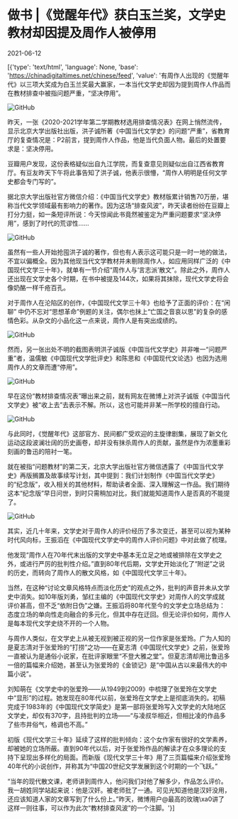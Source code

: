# 做书 |《觉醒年代》获白玉兰奖，文学史教材却因提及周作人被停用

2021-06-12

[{'type': 'text/html', 'language': None, 'base': 'https://chinadigitaltimes.net/chinese/feed', 'value': '有周作人出现的《觉醒年代》以三项大奖成为白玉兰奖最大赢家，一本当代文学史却因为提到周作人作品而在教材排查中被指问题严重，“坚决停用”。

![GitHub](https://chinadigitaltimes.net/chinese/files/2021/06/post-667108-60c492ac41d58.)

昨天，一张《2020-2021学年第二学期教材选用排查情况表》在网上悄然流传，显示北京大学出版社出版，洪子诚所著《中国当代文学史》的问题“严重”，省教育厅的复查情况是：P2前言，提到周作人作品，他是当代负面人物。最后的处置要求是：坚决停用。

豆瓣用户发现，这份表格疑似出自九江学院，而复查意见则疑似出自江西省教育厅。有豆友昨天下午将此事告知了洪子诚，他表示很懵，“周作人明明是任何文学史都会专门写的”。

据北京大学出版社官方微信介绍：《中国当代文学史》教材版累计销售70万册，堪称当代文学领域最有影响力的著作。因为这场“排查风波”，昨天读者纷纷在豆瓣上打分力挺，如一条短评所说：今天惊闻此书竟然被鉴定为严重问题要求“坚决停用”，感到了时代的荒谬性……

![GitHub](https://chinadigitaltimes.net/chinese/files/2021/06/post-667108-60c492adc63a6.)

虽然有一些人开始抢囤洪子诚的著作，但也有人表示这可能只是一时一地的做法，不宜以偏概全。因为其他现当代文学教材并未剔除周作人，如应用同样广泛的《中国现代文学三十年》，就单有一节介绍“周作人与‘言志派’散文”。除此之外，周作人还出现在文学史各个时期，在书中被提及144次，如果将其抹除，现代文学史将会像奶酪一样千疮百孔。

对于周作人在沦陷区的创作，《中国现代文学三十年》也给予了正面的评价：在“闲聊” 中仍不忘对“思想革命”例题的关注，偶尔也抹上“亡国之音哀以思”的复杂的感情色彩。从杂文的小品化这一点来说，周作人是有突出成绩的。

![GitHub](https://chinadigitaltimes.net/chinese/files/2021/06/post-667108-60c492afa0151.)

然而，另一张出处不明的截图表明洪子诚版《中国当代文学史》并非唯一“问题严重”者，温儒敏《中国现代文学批评史》和陈思和《中国现代文论选》也因为选用周作人的文章而遭“停用”。

![GitHub](https://chinadigitaltimes.net/chinese/files/2021/06/post-667108-60c492b17daf4.)

早在这份“教材排查情况表”曝出来之前，就有网友在微博上对洪子诚版《中国当代文学史》被“收上去”去表示不解。所以，这也可能并非某一所学校的擅自行动。

![GitHub](https://chinadigitaltimes.net/chinese/files/2021/06/post-667108-60c492b35b530.)

与此同时，《觉醒年代》这部官方、民间都广受欢迎的主旋律剧集，展现了新文化运动这段波澜壮阔的历史画卷，却并没有抹杀周作人的贡献，虽然是作为浓墨重彩刻画的鲁迅的陪衬一笔。

就在被指“问题教材”的第二天，北京大学出版社官方微信透露了《中国当代文学史》再版搁置及故事续写计划，其中提到：我们计划制作《中国当代文学史》的“纪念版”，收入相关的其他材料，帮助读者全面、深入理解这一作品。我们期待这本“纪念版”早日问世，到时只需稍加对比，我们就能知道周作人是否真的不能提了。

![GitHub](https://chinadigitaltimes.net/chinese/files/2021/06/post-667108-60c492b5381dc.)

其实，近几十年来，文学史对于周作人的评价经历了多次变迁，甚至可以视为某种时代风向标，王振滔在《中国现代文学史中的周作人评价问题》中对此做了梳理。

他发现“周作人在70年代末出版的文学史中基本无立足之地或被排除在文学史之外，或进行严厉的批判性介绍。”直到80年代后期，文学史开始淡化了“附逆”之说的历史，而转向了周作人的散文风格，如《中国现代文学三十年》。

当然，在这种“讨论文章风格特点而淡化历史”的观点之外，批判的声音并未从文学史中消失。如10年版刘勇，邹红主编的《中国现代文学史》对周作人的文学成就评价甚高，但不乏“依附日伪”之嫌。王振滔将80年代至今的文学史立场总结为：态度立场的单向性走向融合的多元化，但其中存在迂回。但无论评价如何，周作人是每本现代文学史绕不开的一个人物。

与周作人类似，在文学史上从被无视到被正视的另一位作家是张爱玲。广为人知的是夏志清对于张爱玲的“打捞”之功——在夏志清《中国现代文学史》之前，张爱玲一直被认为是通俗小说家，在批评家眼里“不登大雅之堂”。但夏志清却用比鲁迅多一倍的篇幅来介绍她，甚至认为张爱玲的《金锁记》是“中国从古以来最伟大的中篇小说”。

刘知萌在《文学史中的张爱玲——从1949到2009》中梳理了张爱玲在文学史中“显形”的过程。她发现在80年代以前，张爱玲在文学史上是彻底消失的。初稿完成于1983年的《中国现代文学简史》是第一部将张爱玲写入文学史的大陆地区文学史，却仅有370字，且持批判的立场——“与凌叔华相近，但相比凌的作品多了些市井俗气，格调也不高。”

初版《现代文学三十年》延续了这样的批判倾向：这个女作家有很好的文学素养，却被她的立场所蔽。直到90年代以后，对于张爱玲作品的解读才在众多理论的支持下呈现出多样化的局面。而新版《现代文学三十年》用了三页篇幅来介绍张爱玲40年代的小说创作，并称其为“中国20世纪文学发展到这个时期的一个飞跃。”

“当年的现代散文课，老师讲到周作人，他问我们对他了解多少，作品怎么评价。我一胡姓同学站起来说：他是汉奸。被老师批了一通。可见光知道他是汉奸没用，还应该知道人家的文章写到了什么份上。”昨天，微博用户@最高的玫瑰\xa0讲了这样一则往事，可以作为此次“教材排查风波”的一个注脚。'}]
